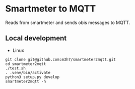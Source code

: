 # Smartmeter to MQTT

Reads from smartmeter and sends obis messages to MQTT.

## Local development

- Linux

```shell
git clone git@github.com:m3h7/smartmeter2mqtt.git
cd smartmeter2mqtt
./test.sh
. .venv/bin/activate
python3 setup.py develop
smartmeter2mqtt -h
```

